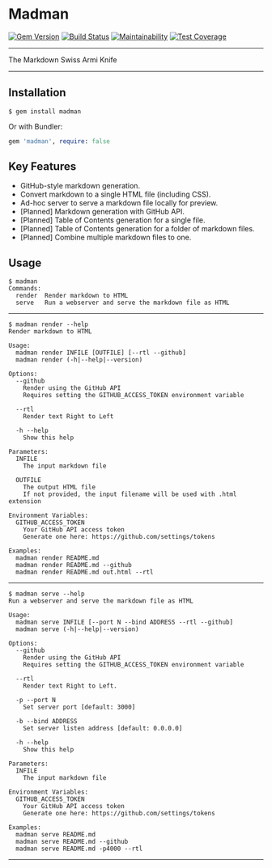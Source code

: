 Madman
==================================================

[![Gem Version](https://badge.fury.io/rb/madman.svg)](https://badge.fury.io/rb/madman)
[![Build Status](https://travis-ci.com/DannyBen/madman.svg?branch=master)](https://travis-ci.com/DannyBen/madman)
[![Maintainability](https://api.codeclimate.com/v1/badges/506449ea988f5518425d/maintainability)](https://codeclimate.com/github/DannyBen/madman/maintainability)
[![Test Coverage](https://api.codeclimate.com/v1/badges/506449ea988f5518425d/test_coverage)](https://codeclimate.com/github/DannyBen/madman/test_coverage)


---

The Markdown Swiss Armi Knife

---

Installation
--------------------------------------------------

```
$ gem install madman
```

Or with Bundler:

```ruby
gem 'madman', require: false
```



Key Features
--------------------------------------------------

- GitHub-style markdown generation.
- Convert markdown to a single HTML file (including CSS).
- Ad-hoc server to serve a markdown file locally for preview.
- [Planned] Markdown generation with GitHub API.
- [Planned] Table of Contents generation for a single file.
- [Planned] Table of Contents generation for a folder of markdown files.
- [Planned] Combine multiple markdown files to one.



Usage
--------------------------------------------------

<!-- usage -->
```
$ madman
Commands:
  render  Render markdown to HTML
  serve   Run a webserver and serve the markdown file as HTML
```

---

```
$ madman render --help
Render markdown to HTML

Usage:
  madman render INFILE [OUTFILE] [--rtl --github]
  madman render (-h|--help|--version)

Options:
  --github
    Render using the GitHub API
    Requires setting the GITHUB_ACCESS_TOKEN environment variable

  --rtl
    Render text Right to Left

  -h --help
    Show this help

Parameters:
  INFILE
    The input markdown file

  OUTFILE
    The output HTML file
    If not provided, the input filename will be used with .html extension

Environment Variables:
  GITHUB_ACCESS_TOKEN
    Your GitHub API access token
    Generate one here: https://github.com/settings/tokens

Examples:
  madman render README.md
  madman render README.md --github
  madman render README.md out.html --rtl
```

---

```
$ madman serve --help
Run a webserver and serve the markdown file as HTML

Usage:
  madman serve INFILE [--port N --bind ADDRESS --rtl --github]
  madman serve (-h|--help|--version)

Options:
  --github
    Render using the GitHub API
    Requires setting the GITHUB_ACCESS_TOKEN environment variable

  --rtl
    Render text Right to Left.

  -p --port N
    Set server port [default: 3000]

  -b --bind ADDRESS
    Set server listen address [default: 0.0.0.0]

  -h --help
    Show this help

Parameters:
  INFILE
    The input markdown file

Environment Variables:
  GITHUB_ACCESS_TOKEN
    Your GitHub API access token
    Generate one here: https://github.com/settings/tokens

Examples:
  madman serve README.md
  madman serve README.md --github
  madman serve README.md -p4000 --rtl
```

---

<!-- usage -->